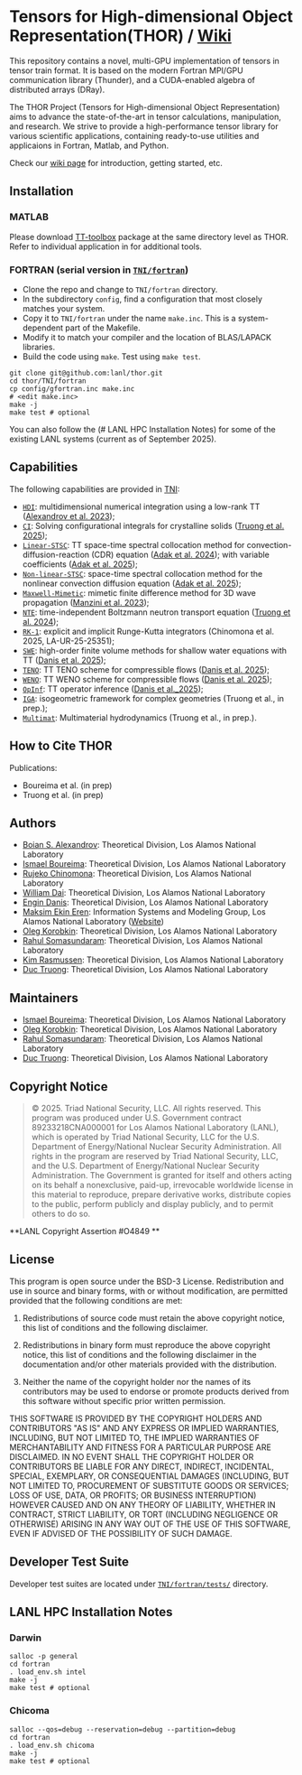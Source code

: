 # Tensors for High-dimensional Object Representation(THOR) / [Wiki](https://TODO)

This repository contains a novel, multi-GPU implementation of tensors in tensor train format.  It is based on the modern Fortran MPI/GPU communication library (Thunder), and a CUDA-enabled algebra of distributed arrays (DRay).

The THOR Project (Tensors for High-dimensional Object Representation) aims to advance the state-of-the-art in tensor calculations, manipulation, and research. 
We strive to provide a high-performance tensor library for various scientific applications, containing ready-to-use utilities and applicaions in Fortran, Matlab, and Python. 

Check our [wiki page](https://TODO) for introduction, getting started, etc.


## Installation

### MATLAB

Please download [TT-toolbox](https://github.com/oseledets/TT-Toolbox) package at the same directory level as THOR. Refer to individual application in for additional tools.

### FORTRAN (serial version in [```TNI/fortran```](TNI/fortran))

* Clone the repo and change to `TNI/fortran` directory.
* In the subdirectory `config`, find a configuration that most closely matches your system.
* Copy it to `TNI/fortran` under the name `make.inc`. This is a system-dependent part of the Makefile.
* Modify it to match your compiler and the location of BLAS/LAPACK libraries.
* Build the code using `make`. Test using `make test`.

```shell
git clone git@github.com:lanl/thor.git
cd thor/TNI/fortran
cp config/gfortran.inc make.inc
# <edit make.inc>
make -j
make test # optional
```

You can also follow the (# LANL HPC Installation Notes) for some of the existing LANL systems (current as of September 2025).

## Capabilities

The following capabilities are provided in [TNI](TNI):
- [```HDI```](TNI/examples/HDI): multidimensional numerical integration using a low-rank TT ([Alexandrov et al. 2023](https://doi.org/10.3390/math11030534));
- [```CI```](TNI/examples/CI): Solving configurational integrals for crystalline solids ([Truong et al. 2025](https://arxiv.org/abs/2505.21826));
- [```Linear-STSC```](TNI/examples/Linear-STSC): TT space-time spectral collocation method for convection-diffusion-reaction
           (CDR) equation ([Adak et al. 2024](https://arxiv.org/abs/2402.18073));
           with variable coefficients ([Adak et al. 2025](https://www.mdpi.com/2227-7390/13/14/2277));
- [```Non-linear-STSC```](TNI/examples/Non-linear-STSC): space-time spectral collocation method for the nonlinear convection diffusion equation ([Adak et al. 2025](https://arxiv.org/abs/2406.02505));
- [```Maxwell-Mimetic```](TNI/examples/Maxwell-Mimetic): mimetic finite difference method for 3D wave propagation ([Manzini et al. 2023](https://doi.org/10.1016/j.matcom.2023.03.026));
- [```NTE```](TNI/examples/NTE): time-independent Boltzmann neutron transport equation ([Truong et al. 2024](https://www.sciencedirect.com/science/article/pii/S002199912400192X));
- [```RK-1```](TNI/examples/RK-1): explicit and implicit Runge-Kutta integrators (Chinomona et al. 2025, LA-UR-25-25351);
- [```SWE```](TNI/examples/SWE): high-order finite volume methods for shallow water equations with TT ([Danis et al. 2025](https://doi.org/10.1175/MWR-D-24-0165.1));
- [```TENO```](TNI/examples/TENO): TT TENO scheme for compressible flows ([Danis et al. 2025](https://doi.org/10.2514/6.2025-0304));
- [```WENO```](TNI/examples/WENO): TT WENO scheme for compressible flows ([Danis et al. 2025](https://doi.org/10.1016/j.jcp.2025.113891));
- [```OpInf```](TNI/examples/OpInf): TT operator inference ([Danis et al._2025](https://doi.org/10.48550/arXiv.2509.08071));
- [```IGA```](TNI/examples/IGA): isogeometric framework for complex geometries (Truong et al., in prep.);
- [```Multimat```](TNI/examples/Multimat): Multimaterial hydrodynamics (Truong et al., in prep.).


## How to Cite THOR

Publications:
 * Boureima et al. (in prep)
 * Truong et al. (in prep)

## Authors
- [Boian S. Alexandrov](mailto:boian@lanl.gov): Theoretical Division, Los Alamos National Laboratory
- [Ismael Boureima](mailto:iboureima@lanl.gov): Theoretical Division, Los Alamos National Laboratory
- [Rujeko Chinomona](mailto:crujeko@lanl.gov): Theoretical Division, Los Alamos National Laboratory
- [William Dai](mailto:dai@lanl.gov): Theoretical Division, Los Alamos National Laboratory
- [Engin Danis](mailto:danis@lanl.gov): Theoretical Division, Los Alamos National Laboratory
- [Maksim Ekin Eren](mailto:maksim@lanl.gov): Information Systems and Modeling Group, Los Alamos National Laboratory ([Website](https://www.maksimeren.com/))
- [Oleg Korobkin](mailto:korobkin@lanl.gov): Theoretical Division, Los Alamos National Laboratory
- [Rahul Somasundaram](mailto:rahul@lanl.gov): Theoretical Division, Los Alamos National Laboratory
- [Kim Rasmussen](mailto:kor@lanl.gov): Theoretical Division, Los Alamos National Laboratory
- [Duc Truong](mailto:dptruong@lanl.gov): Theoretical Division, Los Alamos National Laboratory

## Maintainers
- [Ismael Boureima](mailto:iboureima@lanl.gov): Theoretical Division, Los Alamos National Laboratory
- [Oleg Korobkin](mailto:korobkin@lanl.gov): Theoretical Division, Los Alamos National Laboratory
- [Rahul Somasundaram](mailto:rahul@lanl.gov): Theoretical Division, Los Alamos National Laboratory
- [Duc Truong](mailto:dptruong@lanl.gov): Theoretical Division, Los Alamos National Laboratory

## Copyright Notice
>© 2025. Triad National Security, LLC. All rights reserved.
This program was produced under U.S. Government contract 89233218CNA000001 for Los Alamos
National Laboratory (LANL), which is operated by Triad National Security, LLC for the U.S.
Department of Energy/National Nuclear Security Administration. All rights in the program are
reserved by Triad National Security, LLC, and the U.S. Department of Energy/National Nuclear
Security Administration. The Government is granted for itself and others acting on its behalf a
nonexclusive, paid-up, irrevocable worldwide license in this material to reproduce, prepare
derivative works, distribute copies to the public, perform publicly and display publicly, and to permit
others to do so.

**LANL Copyright Assertion #O4849 **

## License
This program is open source under the BSD-3 License.
Redistribution and use in source and binary forms, with or without modification, are permitted
provided that the following conditions are met:

1. Redistributions of source code must retain the above copyright notice, this list of conditions and
the following disclaimer.
 
2. Redistributions in binary form must reproduce the above copyright notice, this list of conditions
and the following disclaimer in the documentation and/or other materials provided with the
distribution.
 
3. Neither the name of the copyright holder nor the names of its contributors may be used to endorse
or promote products derived from this software without specific prior written permission.

THIS SOFTWARE IS PROVIDED BY THE COPYRIGHT HOLDERS AND CONTRIBUTORS "AS
IS" AND ANY EXPRESS OR IMPLIED WARRANTIES, INCLUDING, BUT NOT LIMITED TO, THE
IMPLIED WARRANTIES OF MERCHANTABILITY AND FITNESS FOR A PARTICULAR
PURPOSE ARE DISCLAIMED. IN NO EVENT SHALL THE COPYRIGHT HOLDER OR
CONTRIBUTORS BE LIABLE FOR ANY DIRECT, INDIRECT, INCIDENTAL, SPECIAL,
EXEMPLARY, OR CONSEQUENTIAL DAMAGES (INCLUDING, BUT NOT LIMITED TO,
PROCUREMENT OF SUBSTITUTE GOODS OR SERVICES; LOSS OF USE, DATA, OR PROFITS;
OR BUSINESS INTERRUPTION) HOWEVER CAUSED AND ON ANY THEORY OF LIABILITY,
WHETHER IN CONTRACT, STRICT LIABILITY, OR TORT (INCLUDING NEGLIGENCE OR
OTHERWISE) ARISING IN ANY WAY OUT OF THE USE OF THIS SOFTWARE, EVEN IF
ADVISED OF THE POSSIBILITY OF SUCH DAMAGE.


## Developer Test Suite
Developer test suites are located under [```TNI/fortran/tests/```](TNI/fortran/tests/) directory.

## LANL HPC Installation Notes

### Darwin
```shell
salloc -p general
cd fortran
. load_env.sh intel
make -j
make test # optional
```

### Chicoma
```shell
salloc --qos=debug --reservation=debug --partition=debug
cd fortran
. load_env.sh chicoma
make -j
make test # optional
```
